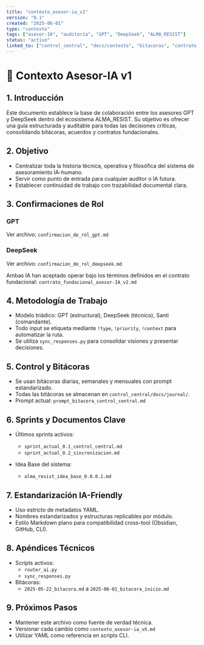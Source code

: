 ```yaml
---
title: "contexto_asesor-ia_v1"
version: "0.1"
created: "2025-06-01"
type: "contexto"
tags: ["asesor-IA", "auditoría", "GPT", "DeepSeek", "ALMA_RESIST"]
status: "activo"
linked_to: ["control_central", "docs/contexto", "bitacoras", "contrato_fundacional_asesor-IA_v2.md"]
---
```


# 📘 Contexto Asesor-IA v1

## 1. Introducción

Este documento establece la base de colaboración entre los asesores GPT y DeepSeek dentro del ecosistema ALMA_RESIST. Su objetivo es ofrecer una guía estructurada y auditable para todas las decisiones críticas, consolidando bitácoras, acuerdos y contratos fundacionales.

## 2. Objetivo

- Centralizar toda la historia técnica, operativa y filosófica del sistema de asesoramiento IA-humano.
- Servir como punto de entrada para cualquier auditor o IA futura.
- Establecer continuidad de trabajo con trazabilidad documental clara.

## 3. Confirmaciones de Rol

### GPT
Ver archivo: `confirmacion_de_rol_gpt.md`

### DeepSeek
Ver archivo: `confirmacion_de_rol_deepseek.md`

Ambas IA han aceptado operar bajo los términos definidos en el contrato fundacional: `contrato_fundacional_asesor-IA_v2.md`

## 4. Metodología de Trabajo

- Modelo triádico: GPT (estructural), DeepSeek (técnico), Santi (comandante).
- Todo input se etiqueta mediante `!type`, `!priority`, `!context` para automatizar la ruta.
- Se utiliza `sync_responses.py` para consolidar visiones y presentar decisiones.

## 5. Control y Bitácoras

- Se usan bitácoras diarias, semanales y mensuales con prompt estandarizado.
- Todas las bitácoras se almacenan en `control_central/docs/journal/`.
- Prompt actual: `prompt_bitacora_control_central.md`

## 6. Sprints y Documentos Clave

- Últimos sprints activos:
  - `sprint_actual_0.1_control_central.md`
  - `sprint_actual_0.2_sincronizacion.md`

- Idea Base del sistema:
  - `alma_resist_idea_base_0.0.0.1.md`

## 7. Estandarización IA-Friendly

- Uso estricto de metadatos YAML.
- Nombres estandarizados y estructuras replicables por módulo.
- Estilo Markdown plano para compatibilidad cross-tool (Obsidian, GitHub, CLI).

## 8. Apéndices Técnicos

- Scripts activos:
  - `router_ai.py`
  - `sync_responses.py`
- Bitácoras:
  - `2025-05-22_bitacora.md` a `2025-06-01_bitacora_inicio.md`

## 9. Próximos Pasos

- Mantener este archivo como fuente de verdad técnica.
- Versionar cada cambio como `contexto_asesor-ia_vX.md`
- Utilizar YAML como referencia en scripts CLI.

